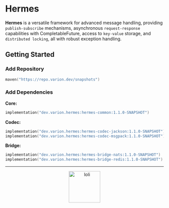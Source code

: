 # Hermes

**Hermes** is a versatile framework for advanced message handling, providing `publish-subscribe`
mechanisms, asynchronous `request-response` capabilities with CompletableFuture, access to
`key-value` storage, and `distributed locking`, all with robust exception handling.

## Getting Started

### Add Repository

```kotlin
maven("https://repo.varion.dev/snapshots")
```

### Add Dependencies

**Core:**

```kotlin
implementation("dev.varion.hermes:hermes-common:1.1.0-SNAPSHOT")
```

**Codec:**

```kotlin
implementation("dev.varion.hermes:hermes-codec-jackson:1.1.0-SNAPSHOT")
implementation("dev.varion.hermes:hermes-codec-msgpack:1.1.0-SNAPSHOT")
```

**Bridge:**

```kotlin
implementation("dev.varion.hermes:hermes-bridge-nats:1.1.0-SNAPSHOT")
implementation("dev.varion.hermes:hermes-bridge-redis:1.1.0-SNAPSHOT")
```

---

<p align="center">
  <img height="100em" src="https://count.getloli.com/get/@:awa?theme=rule33" alt="loli"/>
</p>
